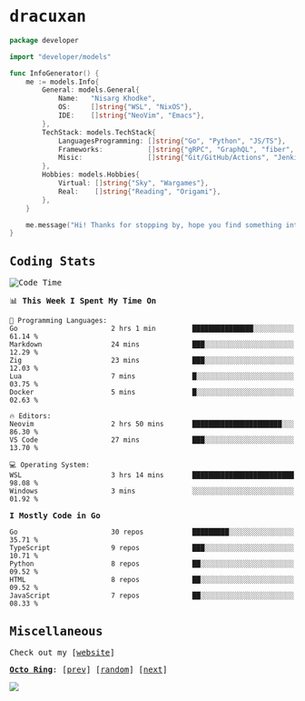 <!-- Banner -->
<!--
<img src="https://i.imgur.com/mz4ym1F.png" style="max-height:550px"/>
-->


<samp>
	
<!-- Coded Intro -->
	
# dracuxan

```go
package developer

import "developer/models"

func InfoGenerator() {
	me := models.Info{
		General: models.General{
			Name:   "Nisarg Khodke",
			OS:     []string{"WSL", "NixOS"},
			IDE:    []string{"NeoVim", "Emacs"},
		},
		TechStack: models.TechStack{
			LanguagesProgramming: []string{"Go", "Python", "JS/TS"},
			Frameworks: 	      []string{"gRPC", "GraphQL", "fiber", "flask", "React.js", "Next.js"},
			Misic:                []string{"Git/GitHub/Actions", "Jenkins", "Docker"},
		},
		Hobbies: models.Hobbies{
			Virtual: []string{"Sky", "Wargames"},
			Real:    []string{"Reading", "Origami"},
		},		
	}

	me.message("Hi! Thanks for stopping by, hope you find something interesting!") 
}
```

## Coding Stats


<!--START_SECTION:waka-->
![Code Time](http://img.shields.io/badge/Code%20Time-354%20hrs%2051%20mins-blue)

📊 **This Week I Spent My Time On** 

```text
💬 Programming Languages: 
Go                       2 hrs 1 min         ███████████████░░░░░░░░░░   61.14 % 
Markdown                 24 mins             ███░░░░░░░░░░░░░░░░░░░░░░   12.29 % 
Zig                      23 mins             ███░░░░░░░░░░░░░░░░░░░░░░   12.03 % 
Lua                      7 mins              █░░░░░░░░░░░░░░░░░░░░░░░░   03.75 % 
Docker                   5 mins              █░░░░░░░░░░░░░░░░░░░░░░░░   02.63 % 

🔥 Editors: 
Neovim                   2 hrs 50 mins       ██████████████████████░░░   86.30 % 
VS Code                  27 mins             ███░░░░░░░░░░░░░░░░░░░░░░   13.70 % 

💻 Operating System: 
WSL                      3 hrs 14 mins       █████████████████████████   98.08 % 
Windows                  3 mins              ░░░░░░░░░░░░░░░░░░░░░░░░░   01.92 % 
```

**I Mostly Code in Go** 

```text
Go                       30 repos            █████████░░░░░░░░░░░░░░░░   35.71 % 
TypeScript               9 repos             ███░░░░░░░░░░░░░░░░░░░░░░   10.71 % 
Python                   8 repos             ██░░░░░░░░░░░░░░░░░░░░░░░   09.52 % 
HTML                     8 repos             ██░░░░░░░░░░░░░░░░░░░░░░░   09.52 % 
JavaScript               7 repos             ██░░░░░░░░░░░░░░░░░░░░░░░   08.33 % 
```




<!--END_SECTION:waka-->

## Miscellaneous

Check out my [[website](https://bynisarg.in/)]

[**Octo Ring**](https://octo-ring.com/):
[[prev](https://octo-ring.com/p/dracuxan/prev)]  [[random](https://octo-ring.com/p/dracuxan/random)]  [[next](https://octo-ring.com/p/dracuxan/next)]

![](https://komarev.com/ghpvc/?username=dracuxan&style=flat-square)

</samp>
